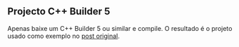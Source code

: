 ## Projecto C++ Builder 5

Apenas baixe um C++ Builder 5 ou similar e compile. O resultado é o projeto usado como exemplo no [post original].

[post original]: http://www.caloni.com.br/gerenciamento-de-janelas-em-c-builder/
